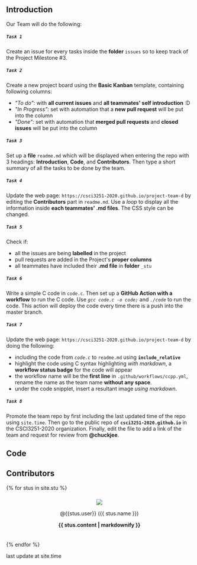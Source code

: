 ## Introduction
Our Team will do the following:  

##### `Task 1`
Create an issue for every tasks inside the **folder** `issues` so to keep track of the Project Milestone #3.  
  
##### **`Task 2`**
Create a new project board using the **Basic Kanban** template, containing following columns:
* *"To do":* with **all current issues** and **all teammates' self introduction** :D
* *"In Progress":* set with automation that a **new pull request** will be put into the column
* *"Done":* set with automation that **merged pull requests** and **closed issues** will be put into the column

##### `Task 3`
Set up a **file** `readme.md` which will be displayed when entering the repo with 3 headings:  **Introduction**, **Code**, and **Contributors**. Then type a short summary of all the tasks to be done by the team.

##### `Task 4`  
Update the web page: `https://csci3251-2020.github.io/project-team-d` by editing the **Contributors** part in `readme.md`. Use a *loop* to display all the information inside **each teammates' .md files**. 
The CSS style can be changed.

##### `Task 5`  
Check if:  
* all the issues are being **labelled** in the project
* pull requests are added in the Project's **proper columns**
* all teammates have included their **.md file** in **folder** `_stu` 

##### `Task 6`  
Write a simple C code in `code.c`. Then set up a **GitHub Action with a workflow** to run the C code. 
Use *`gcc code.c -o code;`* and *`./code`* to run the code. This action will deploy the code every time there is a push into the master branch.

##### `Task 7`  
Update the web page: `https://csci3251-2020.github.io/project-team-d` by doing the following:
* including the code from *`code.c`* to `readme.md` using **`include_relative`**
* highlight the code using C syntax highlighting *with markdown*, a **workflow status badge** for the code will appear
* the workflow name will be the **first line** in `.github/workflows/ccpp.yml`, rename the name as the team name **without any space**. 
* under the code snipplet, insert a resultant image *using markdown*.  

##### `Task 8` 
Promote the team repo by first including the last updated time of the repo using `site.time`.
Then go to the public repo of **`csci3251-2020.github.io`** in the CSCI3251-2020 organization. 
Finally, edit the file to add a link of the team and request for review from **@chuckjee**.

## Code
## Contributors
{% for stus in site.stu %}
<div style= "border-radius: 25px;
  border: 2px solid white;text-align:center;margin:20px">
  <img src="{{stus.image}}" style="align=20px">
  <p> @{{stus.user}} ({{ stus.name }})</p>
  <p><b>{{ stus.content | markdownify }}</b></p>
</div>
{% endfor %}

last update at site.time
